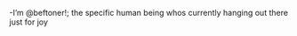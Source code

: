 -I’m @beftoner!; the specific human being whos currently hanging out there just for joy

<!---
beftoner/beftoner is a ✨ special ✨ repository because its `README.md` (this file) appears on your GitHub profile.
You can click the Preview link to take a look at your changes.
--->

